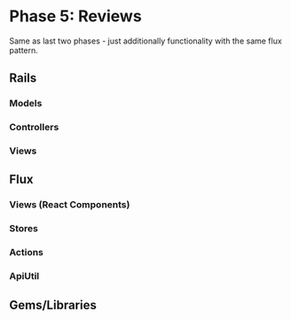 # Phase 5: Reviews

Same as last two phases - just additionally functionality with the same flux pattern.


## Rails
### Models


### Controllers


### Views


## Flux
### Views (React Components)


### Stores


### Actions

### ApiUtil


## Gems/Libraries
